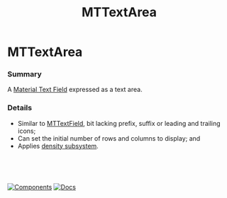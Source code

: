 ﻿---
uid: C.MTTextArea
title: MTTextArea
---
# MTTextArea

### Summary

A [Material Text Field](https://github.com/material-components/material-components-web/tree/v7.0.0/packages/mdc-textfield#text-field) expressed as a text area.

### Details

- Similar to [MTTextField](xref:C.MTTextField), bit lacking prefix, suffix or leading and trailing icons;
- Can set the initial number of rows and columns to display; and
- Applies [density subsystem](xref:A.Density).

&nbsp;

&nbsp;

[![Components](https://img.shields.io/static/v1?label=Components&message=Core&color=blue)](xref:A.CoreComponents)
[![Docs](https://img.shields.io/static/v1?label=API%20Documentation&message=MTTextArea&color=brightgreen)](xref:BlazorMdc.MTTextArea)